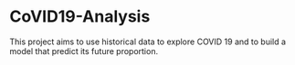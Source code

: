 # CoVID19-Analysis
This project aims to use historical data to explore COVID 19 and to build a model that predict its future proportion.
